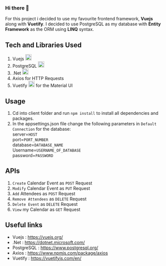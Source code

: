 ### Hi there 👋 
For this project i decided to use my favourite frontend framework, **Vuejs** along with **Vuetify**. I decided to use PostgreSQL as my database with **Entity Framework** as the ORM using **LINQ** syntax.  


## Tech and Libraries Used
1. Vuejs <code><img height="20" src="https://avatars.githubusercontent.com/u/6128107?s=280&v=4"></code><br/> 
2. PostgreSQL <code><img height="20" src="https://upload.wikimedia.org/wikipedia/commons/2/29/Postgresql_elephant.svg"></code> 
3. .Net <code><img height="20" src="https://www.pngitem.com/pimgs/m/33-335825_-net-core-logo-png-transparent-png.png"></code>
4. Axios for HTTP Requests
5. Vuetify <code><img height="20" src="https://seeklogo.com/images/V/vuetify-logo-3BCF73C928-seeklogo.com.png"></code> for the Material UI

## Usage

1. Cd into client folder and run `npm install` to install all dependencies and packages.
2. In the appsettings.json file change the following parameters in `Default Connection` for the database:<br/>
        server=`HOST` <br/> port=`PORT_NUMBER`<br/> database=`DATABASE_NAME` <br/> Username=`USERNAME_OF_DATABASE` <br/>password=`PASSWORD`

## APIs

1. `Create` Calendar Event as `POST` Request
2. `Modify` Calendar Event as `PUT` Request
3. `Add` Attendees as `POST` Request
4. `Remove Attendees` as `DELETE` Request
5. `Delete Event` as `DELETE` Request
6. `View` my Calendar as `GET` Request

## Useful links

* Vuejs : https://vuejs.org/
* .Net : https://dotnet.microsoft.com/
* PostgreSQL :  https://www.postgresql.org/
* Axios : https://www.npmjs.com/package/axios
* Vuetify : https://vuetifyjs.com/en/

